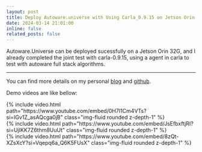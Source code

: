 ```yaml
---
layout: post
title: Deploy Autoware.universe with Using Carla_0.9.15 on Jetson Orin!
date: 2024-03-14 21:01:00
inline: false
related_posts: false
---
```


Autoware.Universe can be deployed sucessfully on a Jetson Orin 32G, and I already completed the
joint test with carla-0.9.15, using a agent in carla to test with autoware full stack algorithms.

***

You can find more details on my personal [blog](https://www.gputek.cn:8093/2024/03/12/008-AutonomousDriving/02-Autoware.universe/How%20to%20Joint%20testing%20between%20Autoware-Universe%20and%20Carla-0-9-15%20on%20Jetson%20Orin?/) and [github](https://github.com/LiZheng1997/Autoware.universe-with-carla-0.9.15).

Demo videos are like bellow:

<div class="row mt-3">
    <div class="col-sm mt-3 mt-md-0">
        {% include video.html path="https://www.youtube.com/embed/0H7I1Cm4VTs?si=IGv1Z_asAQcga0jB" class="img-fluid rounded z-depth-1" %}
    </div>
    <div class="col-sm mt-3 mt-md-0">
        {% include video.html path="https://www.youtube.com/embed/JsEfbxftjRI?si=UjIKK7Z6thm8UuUt" class="img-fluid rounded z-depth-1" %}
    </div>
    <div class="col-sm mt-3 mt-md-0">
        {% include video.html path="https://www.youtube.com/embed/8zQt-XZsXcY?si=Vqepq6a_Q6K5FUsX" class="img-fluid rounded z-depth-1" %}
    </div>
</div>


